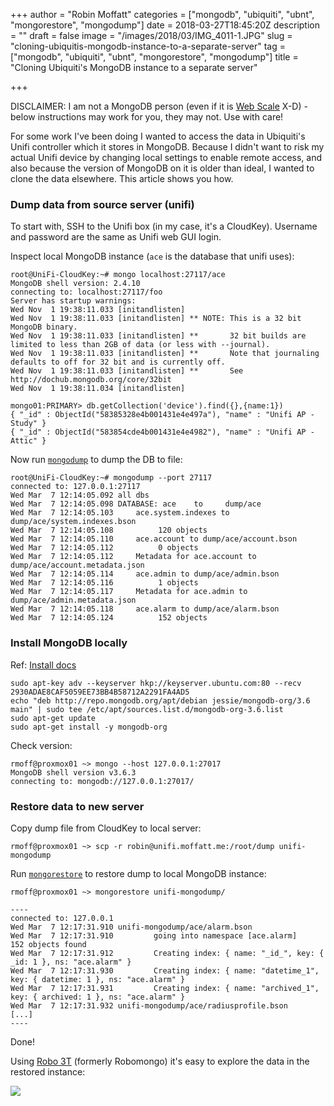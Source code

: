 +++
author = "Robin Moffatt"
categories = ["mongodb", "ubiquiti", "ubnt", "mongorestore", "mongodump"]
date = 2018-03-27T18:45:20Z
description = ""
draft = false
image = "/images/2018/03/IMG_4011-1.JPG"
slug = "cloning-ubiquitis-mongodb-instance-to-a-separate-server"
tag = ["mongodb", "ubiquiti", "ubnt", "mongorestore", "mongodump"]
title = "Cloning Ubiquiti's MongoDB instance to a separate server"

+++

DISCLAIMER: I am not a MongoDB person (even if it is [Web Scale](http://www.mongodb-is-web-scale.com/) X-D) - below instructions may work for you, they may not. Use with care!

For some work I've been doing I wanted to access the data in Ubiquiti's Unifi controller which it stores in MongoDB. Because I didn't want to risk my actual Unifi device by changing local settings to enable remote access, and also because the version of MongoDB on it is older than ideal, I wanted to clone the data elsewhere. This article shows you how.

### Dump data from source server (unifi)

To start with, SSH to the Unifi box (in my case, it's a CloudKey). Username and password are the same as Unifi web GUI login.

Inspect local MongoDB instance (`ace` is the database that unifi uses):

```
root@UniFi-CloudKey:~# mongo localhost:27117/ace
MongoDB shell version: 2.4.10
connecting to: localhost:27117/foo
Server has startup warnings:
Wed Nov  1 19:38:11.033 [initandlisten]
Wed Nov  1 19:38:11.033 [initandlisten] ** NOTE: This is a 32 bit MongoDB binary.
Wed Nov  1 19:38:11.033 [initandlisten] **       32 bit builds are limited to less than 2GB of data (or less with --journal).
Wed Nov  1 19:38:11.033 [initandlisten] **       Note that journaling defaults to off for 32 bit and is currently off.
Wed Nov  1 19:38:11.033 [initandlisten] **       See http://dochub.mongodb.org/core/32bit
Wed Nov  1 19:38:11.034 [initandlisten]

mongo01:PRIMARY> db.getCollection('device').find({},{name:1})
{ "_id" : ObjectId("58385328e4b001431e4e497a"), "name" : "Unifi AP - Study" }
{ "_id" : ObjectId("583854cde4b001431e4e4982"), "name" : "Unifi AP - Attic" }
```

Now run [`mongodump`](https://docs.mongodb.com/manual/reference/program/mongodump/#bin.mongodump) to dump the DB to file:

```
root@UniFi-CloudKey:~# mongodump --port 27117
connected to: 127.0.0.1:27117
Wed Mar  7 12:14:05.092 all dbs
Wed Mar  7 12:14:05.098 DATABASE: ace	 to 	dump/ace
Wed Mar  7 12:14:05.103 	ace.system.indexes to dump/ace/system.indexes.bson
Wed Mar  7 12:14:05.108 		 120 objects
Wed Mar  7 12:14:05.110 	ace.account to dump/ace/account.bson
Wed Mar  7 12:14:05.112 		 0 objects
Wed Mar  7 12:14:05.112 	Metadata for ace.account to dump/ace/account.metadata.json
Wed Mar  7 12:14:05.114 	ace.admin to dump/ace/admin.bson
Wed Mar  7 12:14:05.116 		 1 objects
Wed Mar  7 12:14:05.117 	Metadata for ace.admin to dump/ace/admin.metadata.json
Wed Mar  7 12:14:05.118 	ace.alarm to dump/ace/alarm.bson
Wed Mar  7 12:14:05.124 		 152 objects
```

### Install MongoDB locally

Ref: [Install docs](https://docs.mongodb.com/manual/tutorial/install-mongodb-on-debian/)

```shell
sudo apt-key adv --keyserver hkp://keyserver.ubuntu.com:80 --recv 2930ADAE8CAF5059EE73BB4B58712A2291FA4AD5
echo "deb http://repo.mongodb.org/apt/debian jessie/mongodb-org/3.6 main" | sudo tee /etc/apt/sources.list.d/mongodb-org-3.6.list
sudo apt-get update
sudo apt-get install -y mongodb-org
```

Check version:

```shell
rmoff@proxmox01 ~> mongo --host 127.0.0.1:27017
MongoDB shell version v3.6.3
connecting to: mongodb://127.0.0.1:27017/
```

### Restore data to new server

Copy dump file from CloudKey to local server:

```
rmoff@proxmox01 ~> scp -r robin@unifi.moffatt.me:/root/dump unifi-mongodump
```

Run [`mongorestore`](https://docs.mongodb.com/manual/reference/program/mongodump/#bin.mongodump) to restore dump to local MongoDB instance:

```
rmoff@proxmox01 ~> mongorestore unifi-mongodump/

----
connected to: 127.0.0.1
Wed Mar  7 12:17:31.910 unifi-mongodump/ace/alarm.bson
Wed Mar  7 12:17:31.910         going into namespace [ace.alarm]
152 objects found
Wed Mar  7 12:17:31.912         Creating index: { name: "_id_", key: { _id: 1 }, ns: "ace.alarm" }
Wed Mar  7 12:17:31.930         Creating index: { name: "datetime_1", key: { datetime: 1 }, ns: "ace.alarm" }
Wed Mar  7 12:17:31.931         Creating index: { name: "archived_1", key: { archived: 1 }, ns: "ace.alarm" }
Wed Mar  7 12:17:31.932 unifi-mongodump/ace/radiusprofile.bson
[...]
----
```

Done!

Using [Robo 3T](https://www.robomongo.org/) (formerly Robomongo) it's easy to explore the data in the restored instance: 

![](/content/images/2018/03/mongo01.png)
